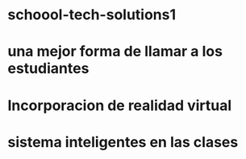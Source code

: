 # schoool-tech-solutions1
# una mejor forma de llamar a los estudiantes
# Incorporacion de realidad virtual
# sistema  inteligentes en las clases
